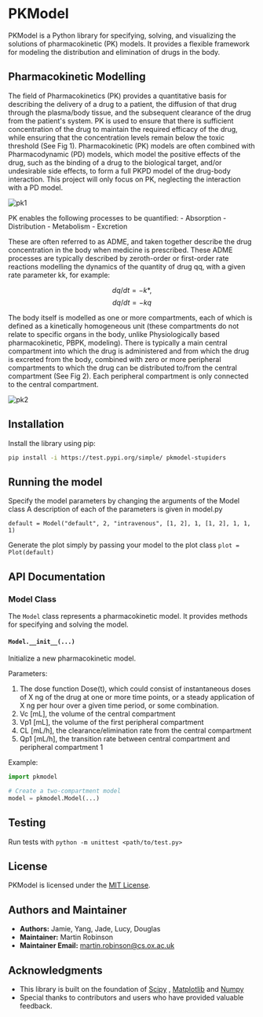 # PKModel

PKModel is a Python library for specifying, solving, and visualizing the solutions of pharmacokinetic (PK) models. It provides a flexible framework for modeling the distribution and elimination of drugs in the body.

## Pharmacokinetic Modelling
The field of Pharmacokinetics (PK) provides a quantitative basis for describing the delivery of a drug to a patient, the diffusion of that drug through the plasma/body tissue, and the subsequent clearance of the drug from the patient's system. PK is used to ensure that there is sufficient concentration of the drug to maintain the required efficacy of the drug, while ensuring that the concentration levels remain below the toxic threshold (See Fig 1). Pharmacokinetic (PK) models are often combined with Pharmacodynamic (PD) models, which model the positive effects of the drug, such as the binding of a drug to the biological target, and/or undesirable side effects, to form a full PKPD model of the drug-body interaction. This project will only focus on PK, neglecting the interaction with a PD model.

![pk1](https://github.com/ohjade/pk_project/assets/120578702/7ddb0c20-eb49-4cdb-a861-ee9a597b29fb)

PK enables the following processes to be quantified:
    - Absorption
    - Distribution
    - Metabolism
    - Excretion

These are often referred to as ADME, and taken together describe the drug concentration in the body when medicine is prescribed. These ADME processes are typically described by zeroth-order or first-order rate reactions modelling the dynamics of the quantity of drug qq, with a given rate parameter kk, for example:

$$dq/dt=-k*,$$
$$dq/dt=-kq$$

The body itself is modelled as one or more compartments, each of which is defined as a kinetically homogeneous unit (these compartments do not relate to specific organs in the body, unlike Physiologically based pharmacokinetic, PBPK, modeling). There is typically a main central compartment into which the drug is administered and from which the drug is excreted from the body, combined with zero or more peripheral compartments to which the drug can be distributed to/from the central compartment (See Fig 2). Each peripheral compartment is only connected to the central compartment.

![pk2](https://github.com/ohjade/pk_project/assets/120578702/e146e1b2-1b67-4240-95c9-6ac7a8224aad)


## Installation

Install the library using pip:

```bash
pip install -i https://test.pypi.org/simple/ pkmodel-stupiders
```
## Running the model
Specify the model parameters by changing the arguments of the Model class
A description of each of the parameters is given in model.py

`default = Model("default", 2, "intravenous", [1, 2], 1, [1, 2], 1, 1, 1)`

Generate the plot simply by passing your model to the plot class
`plot = Plot(default)`

## API Documentation

### Model Class

The `Model` class represents a pharmacokinetic model. It provides methods for specifying and solving the model.

#### `Model.__init__(...)`

Initialize a new pharmacokinetic model.

Parameters:
1. The dose function Dose(t), which could consist of instantaneous doses of X ng of the drug at one or more time points, or a steady application of X ng per hour over a given time period, or some combination.
2. Vc [mL], the volume of the central compartment
3. Vp1 [mL], the volume of the first peripheral compartment
4. CL [mL/h], the clearance/elimination rate from the central compartment
5. Qp1  [mL/h], the transition rate between central compartment and peripheral compartment 1

Example:

```python
import pkmodel

# Create a two-compartment model
model = pkmodel.Model(...)
```

## Testing
Run tests with `python -m unittest <path/to/test.py>`

## License

PKModel is licensed under the [MIT License](https://opensource.org/licenses/MIT).


## Authors and Maintainer

- **Authors:** Jamie, Yang, Jade, Lucy, Douglas
- **Maintainer:** Martin Robinson
- **Maintainer Email:** [martin.robinson@cs.ox.ac.uk](mailto:martin.robinson@cs.ox.ac.uk)
  

## Acknowledgments

- This library is built on the foundation of [Scipy](https://www.scipy.org/) , [Matplotlib](https://matplotlib.org/) and [Numpy](https://numpy.org/)
- Special thanks to contributors and users who have provided valuable feedback.


